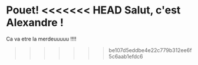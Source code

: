 Pouet!
<<<<<<< HEAD
Salut, c'est Alexandre !
=======

Ca va etre la merdeuuuuu !!!!
>>>>>>> be107d5eddbe4e22c779b312ee6f5c6aab1efdc6

